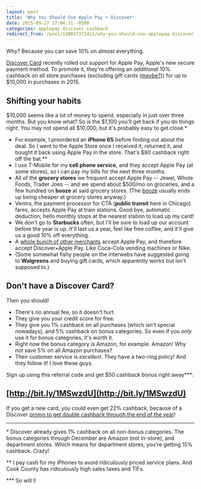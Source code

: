 ```yaml
---
layout: post
title: "Why You Should Use Apple Pay + Discover"
date: 2015-09-27 17:04:31 -0500
categories: applepay discover cashback
redirect_from: /post/130017372411/why-you-should-use-applepay-discover
---
```


Why? Because you can save 10% on almost everything.

[Discover Card](http://bit.ly/1MSwzdU) recently rolled out support for Apple Pay, Apple's new secure payment method. To promote it, they're offering an _additional_ 10% cashback on all store purchases (excluding gift cards ([maybe?](http://www.doctorofcredit.com/discover-10-bonus-with-apple-pay-2000-profit-per-discover-card/))) for up to $10,000 in purchases in 2015. 

## Shifting your habits

$10,000 seems like a lot of money to spend, especially in just over three months. But you know what? So is the $1,100 you'll get back if you do things right. You may not spend all $10,000, but it's probably easy to get close.*

* For example, I preordered an **iPhone 6S** before finding out about the deal. So I went to the Apple Store once I received it, returned it, and bought it back using Apple Pay in the store. That's $80 cashback right off the bat.**
* I use T-Mobile for my **cell phone service**, and they accept Apple Pay (at some stores), so I can pay my bills for the next three months.
* All of the **grocery stores** we frequent accept Apple Pay -- Jewel, Whole Foods, Trader Joes -- and we spend about $500/mo on groceries, and a few hundred on **booze** at said grocery stores. (The [booze](http://boxwino.com) usually ends up being cheaper at grocery stores anyway.)
* Ventra, the payment processor for CTA (**public transit** here in Chicago) fares, accepts Apple Pay at train stations. Good bye, automatic deduction; hello monthly stops at the nearest station to load up my card!
* We don't go to **Starbucks** often, but I'll be sure to load up our account before the year is up. It'll last us a year, feel like free coffee, and it'll give us a good 10% off everything.
* A [whole bunch of other merchants](http://www.apple.com/apple-pay/where-to-use-apple-pay/) accept Apple Pay, and therefore accept Discover+Apple Pay. Like Coca-Cola vending machines or Nike.
* (Some somewhat fishy people on the interwebs have suggested going to **Walgreens** and buying gift cards, which apparently works but isn't supposed to.)


## Don't have a Discover Card?

Then you should! 

* There's no annual fee, so it doesn't hurt. 
* They give you your credit score for free. 
* They give you 1% cashback on all purchases (which isn't special nowadays), and 5% cashback on bonus categories. So even if you _only_ use it for bonus categories, it's worth it. 
* Right now the bonus category is Amazon, for example. Amazon! Why _not_ save 5% on all Amazon purchases?
* Their customer service is _excellent_. They have a two-ring policy! And they follow it! I love these guys.

Sign up using this referral code and get $50 cashback bonus right away***: 

## [http://bit.ly/1MSwzdU](http://bit.ly/1MSwzdU)

If you get a new card, you could even get 22% cashback, because of a Discover [promo to get double cashback through the end of the year](http://www.doctorofcredit.com/discover-extends-double-cashback-offer-for-new-cardmembers-should-we-bite/)!

***

\* Discover already gives 1% cashback on all non-bonus categories. The bonus categories through December are Amazon (not in-store), and department stores. Which means for department stores, you're getting 15% cashback. Crazy!

\*\* I pay cash for my iPhones to avoid ridiculously priced service plans. And Cook County has ridiculously high sales taxes and TIFs.

\*\*\* So will I!
